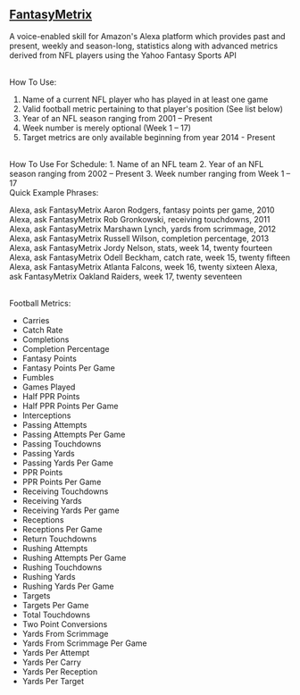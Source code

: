 ## [FantasyMetrix](http://alexa.amazon.com/spa/index.html#skills/dp/B073XDD8V4/?ref=skill_dsk_skb_sr_4)

A voice-enabled skill for Amazon's Alexa platform which provides past and present, weekly and season-long, statistics along with advanced metrics derived from NFL players using the Yahoo Fantasy Sports API

<br>
How To Use:

1. Name of a current NFL player who has played in at least one game
2. Valid football metric pertaining to that player's position (See list below)
3. Year of an NFL season ranging from 2001 – Present
4. Week number is merely optional (Week 1 – 17)
5. Target metrics are only available beginning from year 2014 - Present

<br>
How To Use For Schedule:
1. Name of an NFL team
2. Year of an NFL season ranging from 2002 – Present
3. Week number ranging from Week 1 – 17

<br>
Quick Example Phrases:

Alexa, ask FantasyMetrix Aaron Rodgers, fantasy points per game, 2010
Alexa, ask FantasyMetrix Rob Gronkowski, receiving touchdowns, 2011
Alexa, ask FantasyMetrix Marshawn Lynch, yards from scrimmage, 2012
Alexa, ask FantasyMetrix Russell Wilson, completion percentage, 2013
Alexa, ask FantasyMetrix Jordy Nelson, stats, week 14, twenty fourteen
Alexa, ask FantasyMetrix Odell Beckham, catch rate, week 15, twenty fifteen
Alexa, ask FantasyMetrix Atlanta Falcons, week 16, twenty sixteen
Alexa, ask FantasyMetrix Oakland Raiders, week 17, twenty seventeen

<br>
Football Metrics:

* Carries
* Catch Rate
* Completions
* Completion Percentage
* Fantasy Points
* Fantasy Points Per Game
* Fumbles
* Games Played
* Half PPR Points
* Half PPR Points Per Game
* Interceptions
* Passing Attempts
* Passing Attempts Per Game
* Passing Touchdowns
* Passing Yards
* Passing Yards Per Game
* PPR Points
* PPR Points Per Game
* Receiving Touchdowns
* Receiving Yards
* Receiving Yards Per game
* Receptions
* Receptions Per Game
* Return Touchdowns
* Rushing Attempts
* Rushing Attempts Per Game
* Rushing Touchdowns
* Rushing Yards
* Rushing Yards Per Game
* Targets
* Targets Per Game
* Total Touchdowns
* Two Point Conversions
* Yards From Scrimmage
* Yards From Scrimmage Per Game
* Yards Per Attempt
* Yards Per Carry
* Yards Per Reception
* Yards Per Target